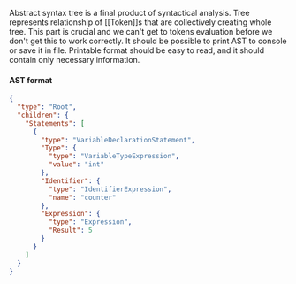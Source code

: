 Abstract syntax tree is a final product of syntactical analysis. Tree represents relationship of [[Token]]s that are collectively creating whole tree. This part is crucial and we can't get to tokens evaluation before we don't get this to work correctly.
It should be possible to print AST to console or save it in file. Printable format should be easy to read, and it should contain only necessary information.
#### AST format
```json
{
  "type": "Root",
  "children": {
    "Statements": [
      {
        "type": "VariableDeclarationStatement",
        "Type": {
          "type": "VariableTypeExpression",
          "value": "int"
        },
        "Identifier": {
          "type": "IdentifierExpression",
          "name": "counter"
        },
        "Expression": {
          "type": "Expression",
          "Result": 5
        }
      }
    ]
  }
}

```